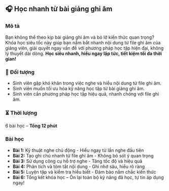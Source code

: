## 🎧 Học nhanh từ bài giảng ghi âm  

### Mô tả  
Bạn không thể theo kịp bài giảng ghi âm và bỏ lỡ kiến thức quan trọng? Khóa học siêu tốc này giúp bạn nắm bắt nhanh nội dung từ file ghi âm của giảng viên, giải quyết ngay vấn đề với phương pháp học tập hiện đại, không lý thuyết dài dòng. **Học siêu nhanh, hiểu ngay lập tức, tiết kiệm tối đa thời gian!**  

### 🎯 Đối tượng  
- Sinh viên gặp khó khăn trong việc nghe và hiểu nội dung từ file ghi âm.  
- Sinh viên muốn tối ưu hóa kỹ năng học tập từ bài giảng ghi âm.  
- Sinh viên cần phương pháp học tập hiệu quả, nhanh chóng với file ghi âm.  

### ⏳ Thời lượng  
6 bài học – **Tổng 12 phút**  

### Bài học  
- **Bài 1:** Kỹ thuật nghe chủ động - Hiểu ngay từ lần nghe đầu tiên  
- **Bài 2:** Tạo ghi chú nhanh từ file ghi âm - Không bỏ sót ý quan trọng  
- **Bài 3:** Sử dụng công cụ hỗ trợ nghe - Tăng tốc độ và hiệu quả  
- **Bài 4:** Phân tích và tóm tắt nội dung - Ghi nhớ sâu, hiểu rõ ràng  
- **Bài 5:** Luyện tập và kiểm tra hiểu biết - Đảm bảo nắm chắc kiến thức  
- **Bài 6:** Tổng kết khóa học – Ôn lại toàn bộ kỹ năng đã học, tự tin áp dụng ngay!